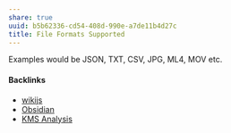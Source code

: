 ```yaml
---
share: true
uuid: b5b62336-cd54-408d-990e-a7de11b4d27c
title: File Formats Supported
---
```

Examples would be JSON, TXT, CSV, JPG, ML4, MOV etc.

#### Backlinks

* [wikijs](/c7f4916b-aecb-4d00-a8e3-bb4908e1158d)
* [Obsidian](/f76a085e-f2c8-43bd-a852-47760f01e401)
* [KMS Analysis](/ea7bef36-42df-455b-8fb6-c8bdb458b6e5)